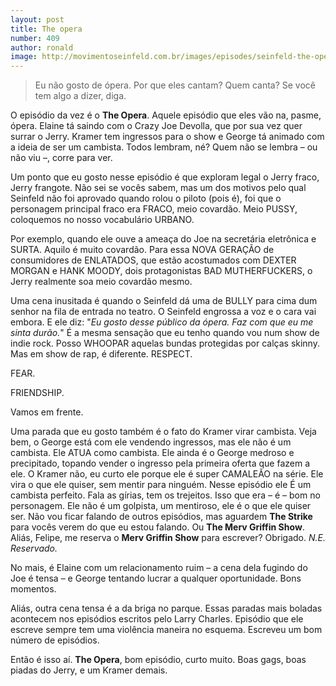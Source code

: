 ```yaml
---
layout: post
title: The opera
number: 409
author: ronald
image: http://movimentoseinfeld.com.br/images/episodes/seinfeld-the-opera.jpg
---
```


> Eu não gosto de ópera. Por que eles cantam? Quem canta? Se você tem algo a dizer, diga.

O episódio da vez é o **The Opera**. Aquele episódio que eles vão na, pasme, ópera. Elaine tá saindo com o Crazy Joe Devolla, que por sua vez quer surrar o Jerry. Kramer tem ingressos para o show e George tá animado com a ideia de ser um cambista. Todos lembram, né? Quem não se lembra – ou não viu –, corre para ver.

Um ponto que eu gosto nesse episódio é que exploram legal o Jerry fraco, Jerry frangote. Não sei se vocês sabem, mas um dos motivos pelo qual Seinfeld não foi aprovado quando rolou o piloto (pois é), foi que o personagem principal fraco era FRACO, meio covardão. Meio PUSSY, coloquemos no nosso vocabulário URBANO.

Por exemplo, quando ele ouve a ameaça do Joe na secretária eletrônica e SURTA. Aquilo é muito covardão. Para essa NOVA GERAÇÃO de consumidores de ENLATADOS, que estão acostumados com DEXTER MORGAN e HANK MOODY, dois protagonistas BAD MUTHERFUCKERS, o Jerry realmente soa meio covardão mesmo.

Uma cena inusitada é quando o Seinfeld dá uma de BULLY para cima dum senhor na fila de entrada no teatro. O Seinfeld engrossa a voz e o cara vai embora. E ele diz: "*Eu gosto desse público da ópera. Faz com que eu me sinta durão.*" É a mesma sensação que eu tenho quando vou num show de indie rock. Posso WHOOPAR aquelas bundas protegidas por calças skinny. Mas em show de rap, é diferente. RESPECT.

FEAR.

FRIENDSHIP.

Vamos em frente.

Uma parada que eu gosto também é o fato do Kramer virar cambista. Veja bem, o George está com ele vendendo ingressos, mas ele não é um cambista. Ele ATUA como cambista. Ele ainda é o George medroso e precipitado, topando vender o ingresso pela primeira oferta que fazem a ele. O Kramer não, eu curto ele porque ele é super CAMALEÃO na série. Ele vira o que ele quiser, sem mentir para ninguém. Nesse episódio ele É um cambista perfeito. Fala as gírias, tem os trejeitos. Isso que era – é – bom no personagem. Ele não é um golpista, um mentiroso, ele é o que ele quiser ser. Não vou ficar falando de outros episódios, mas aguardem **The Strike** para vocês verem do que eu estou falando. Ou **The Merv Griffin Show**. Aliás, Felipe, me reserva o **Merv Griffin Show** para escrever? Obrigado. *N.E. Reservado.*

No mais, é Elaine com um relacionamento ruim – a cena dela fugindo do Joe é tensa – e George tentando lucrar a qualquer oportunidade. Bons momentos.

Aliás, outra cena tensa é a da briga no parque. Essas paradas mais boladas acontecem nos episódios escritos pelo Larry Charles. Episódio que ele escreve sempre tem uma violência maneira no esquema. Escreveu um bom número de episódios.

Então é isso aí. **The Opera**, bom episódio, curto muito. Boas gags, boas piadas do Jerry, e um Kramer demais.